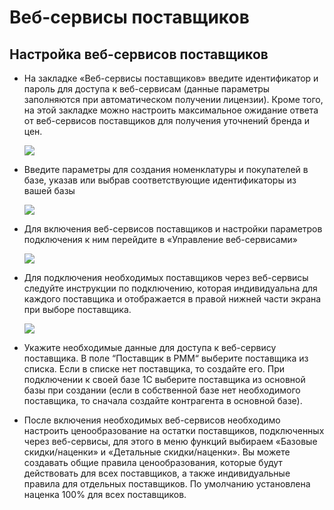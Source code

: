 # Веб-сервисы поставщиков

## Настройка веб-сервисов поставщиков

* На закладке «Веб-сервисы поставщиков» введите идентификатор и пароль для доступа к веб-сервисам \(данные параметры заполняются при автоматическом получении лицензии\). Кроме того, на этой закладке можно настроить максимальное ожидание ответа от веб-сервисов поставщиков для получения уточнений бренда и цен.

  ![](https://lh6.googleusercontent.com/YetUvSG10ArAEMZGJo8myMP6Xl68NjaB3iKQs7b0PUs1vRzqaG0OyCSX5DNaB66XLWoudrtY6KsZjaWZVRl0GMlTapL9JYYBEh_NYkIxPMednIU90PqLEtzRymsSH6qouyQyz3cv)

* Введите параметры для создания номенклатуры и покупателей в базе, указав или выбрав соответствующие идентификаторы из вашей базы

  ![](https://lh6.googleusercontent.com/L3HMieWaNPUmDNqwweeFSpn_wueHe-lEmf2B5g8XqFZmE7HMwWE3f0WxofzgUd0UYq9gavZCB3hwYh7ZlJOWqxlpZktOc9BPQuuVW3fWH_0tBknfceMGvW3Plt96SNBG4DS0PqBt)

* Для включения веб-сервисов поставщиков и настройки параметров подключения к ним перейдите в «Управление веб-сервисами»

  ![](https://lh4.googleusercontent.com/UxT6N8z6O5iV_M_CTE7odI7qD8sbq_efDgqnoGnINwqsrUuNbjORkUejgnJji6KDQC4ia1hLKJw8yr3lvJNEt9gl9c5TK8KWC4H_QTz2yv0uo7IqKi8UzQpAipZ9nMMq4cNMWkPX)

* Для подключения необходимых поставщиков через веб-сервисы следуйте инструкции по подключению, которая индивидуальна для каждого поставщика и отображается в правой нижней части экрана при выборе поставщика.

  ![](https://lh5.googleusercontent.com/j9lfF-JBe_UMFFGteemYX-jQ4N4xpFrsZjjlr6qDCmanVFDTKCXF-Ob_ZFMpJH4aMG-V2sy-1lBfx9Q0xHpjZW2XD6owxzc9GrQGzxoLT-7hU7v3c9d7OSYrqRZmJVI-8pWwnJunaT_e41-44g)

* Укажите необходимые данные для доступа к веб-сервису поставщика. В поле “Поставщик в РММ“ выберите поставщика из списка. Если в списке нет поставщика, то создайте его. При подключении к своей базе 1С выберите поставщика из основной базы при создании \(если в собственной базе нет необходимого поставщика, то сначала создайте контрагента в основной базе\).
* После включения необходимых веб-сервисов необходимо настроить ценообразование на остатки поставщиков, подключенных через веб-сервисы, для этого в меню функций выбираем «Базовые скидки/наценки» и «Детальные скидки/наценки». Вы можете создавать общие правила ценообразования, которые будут действовать для всех поставщиков, а также индивидуальные правила для отдельных поставщиков. По умолчанию установлена наценка 100% для всех поставщиков.

